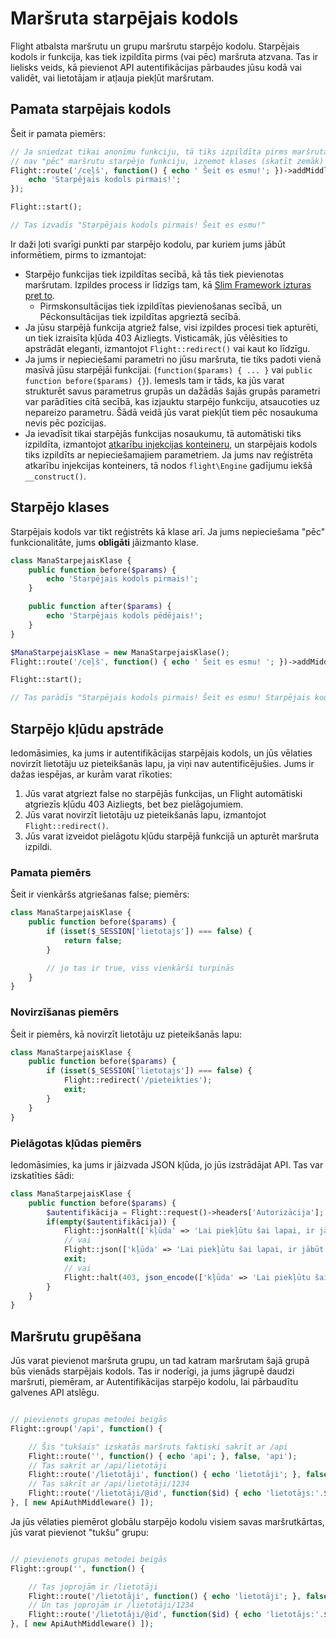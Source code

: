 # Maršruta starpējais kodols

Flight atbalsta maršrutu un grupu maršrutu starpējo kodolu. Starpējais kodols ir funkcija, kas tiek izpildīta pirms (vai pēc) maršruta atzvana. Tas ir lielisks veids, kā pievienot API autentifikācijas pārbaudes jūsu kodā vai validēt, vai lietotājam ir atļauja piekļūt maršrutam.

## Pamata starpējais kodols

Šeit ir pamata piemērs:

```php
// Ja sniedzat tikai anonīmu funkciju, tā tiks izpildīta pirms maršruta atzvanīšanas. 
// nav "pēc" maršrutu starpējo funkciju, izņemot klases (skatīt zemāk)
Flight::route('/ceļš', function() { echo ' Šeit es esmu!'; })->addMiddleware(function() {
	echo 'Starpējais kodols pirmais!';
});

Flight::start();

// Tas izvadīs "Starpējais kodols pirmais! Šeit es esmu!"
```

Ir daži ļoti svarīgi punkti par starpējo kodolu, par kuriem jums jābūt informētiem, pirms to izmantojat:
- Starpējo funkcijas tiek izpildītas secībā, kā tās tiek pievienotas maršrutam. Izpildes process ir līdzīgs tam, kā [Slim Framework izturas pret to](https://www.slimframework.com/docs/v4/concepts/middleware.html#how-does-middleware-work).
   - Pirmskonsultācijas tiek izpildītas pievienošanas secībā, un Pēckonsultācijas tiek izpildītas apgrieztā secībā.
- Ja jūsu starpējā funkcija atgriež false, visi izpildes procesi tiek apturēti, un tiek izraisīta kļūda 403 Aizliegts. Visticamāk, jūs vēlēsities to apstrādāt eleganti, izmantojot `Flight::redirect()` vai kaut ko līdzīgu.
- Ja jums ir nepieciešami parametri no jūsu maršruta, tie tiks padoti vienā masīvā jūsu starpējāi funkcijai. (`function($params) { ... }` vai `public function before($params) {}`). Iemesls tam ir tāds, ka jūs varat strukturēt savus parametrus grupās un dažādās šajās grupās parametri var parādīties citā secībā, kas izjauktu starpējo funkciju, atsaucoties uz nepareizo parametru. Šādā veidā jūs varat piekļūt tiem pēc nosaukuma nevis pēc pozīcijas.
- Ja ievadīsit tikai starpējās funkcijas nosaukumu, tā automātiski tiks izpildīta, izmantojot [atkarību injekcijas konteineru](dependency-injection-container), un starpējais kodols tiks izpildīts ar nepieciešamajiem parametriem. Ja jums nav reģistrēta atkarību injekcijas konteiners, tā nodos `flight\Engine` gadījumu iekšā `__construct()`.


## Starpējo klases

Starpējais kodols var tikt reģistrēts kā klase arī. Ja jums nepieciešama "pēc" funkcionalitāte, jums **obligāti** jāizmanto klase.

```php
class ManaStarpejaisKlase {
	public function before($params) {
		echo 'Starpējais kodols pirmais!';
	}

	public function after($params) {
		echo 'Starpējais kodols pēdējais!';
	}
}

$ManaStarpejaisKlase = new ManaStarpejaisKlase();
Flight::route('/ceļš', function() { echo ' Šeit es esmu! '; })->addMiddleware($ManaStarpejaisKlase); // arī ->addMiddleware([ $ManaStarpejaisKlase, $ManaStarpejaisKlase2 ]);

Flight::start();

// Tas parādīs "Starpējais kodols pirmais! Šeit es esmu! Starpējais kodols pēdējais!"
```

## Starpējo kļūdu apstrāde

Iedomāsimies, ka jums ir autentifikācijas starpējais kodols, un jūs vēlaties novirzīt lietotāju uz pieteikšanās lapu, ja viņi nav autentificējušies. Jums ir dažas iespējas, ar kurām varat rīkoties:

1. Jūs varat atgriezt false no starpējās funkcijas, un Flight automātiski atgriezīs kļūdu 403 Aizliegts, bet bez pielāgojumiem.
1. Jūs varat novirzīt lietotāju uz pieteikšanās lapu, izmantojot `Flight::redirect()`.
1. Jūs varat izveidot pielāgotu kļūdu starpējā funkcijā un apturēt maršruta izpildi.

### Pamata piemērs

Šeit ir vienkāršs atgriešanas false; piemērs:
```php
class ManaStarpejaisKlase {
	public function before($params) {
		if (isset($_SESSION['lietotajs']) === false) {
			return false;
		}

		// jo tas ir true, viss vienkārši turpinās
	}
}
```

### Novirzīšanas piemērs

Šeit ir piemērs, kā novirzīt lietotāju uz pieteikšanās lapu:
```php
class ManaStarpejaisKlase {
	public function before($params) {
		if (isset($_SESSION['lietotajs']) === false) {
			Flight::redirect('/pieteikties');
			exit;
		}
	}
}
```

### Pielāgotas kļūdas piemērs

Iedomāsimies, ka jums ir jāizvada JSON kļūda, jo jūs izstrādājat API. Tas var izskatīties šādi:
```php
class ManaStarpejaisKlase {
	public function before($params) {
		$autentifikācija = Flight::request()->headers['Autorizācija'];
		if(empty($autentifikācija)) {
			Flight::jsonHalt(['kļūda' => 'Lai piekļūtu šai lapai, ir jābūt pierakstītam sistēmā.'], 403);
			// vai
			Flight::json(['kļūda' => 'Lai piekļūtu šai lapai, ir jābūt pierakstītam sistēmā.'], 403);
			exit;
			// vai
			Flight::halt(403, json_encode(['kļūda' => 'Lai piekļūtu šai lapai, ir jābūt pierakstītam sistēmā.']);
		}
	}
}
```

## Maršrutu grupēšana

Jūs varat pievienot maršruta grupu, un tad katram maršrutam šajā grupā būs vienāds starpējais kodols. Tas ir noderīgi, ja jums jāgrupē daudzi maršruti, piemēram, ar Autentifikācijas starpējo kodolu, lai pārbaudītu galvenes API atslēgu.

```php

// pievienots grupas metodei beigās
Flight::group('/api', function() {

	// Šis "tukšais" izskatās maršruts faktiski sakrīt ar /api
	Flight::route('', function() { echo 'api'; }, false, 'api');
	// Tas sakrīt ar /api/lietotāji
    Flight::route('/lietotāji', function() { echo 'lietotāji'; }, false, 'lietotaji');
	// Tas sakrīt ar /api/lietotāji/1234
	Flight::route('/lietotāji/@id', function($id) { echo 'lietotājs:'.$id; }, false, 'skatīt_lietotāju');
}, [ new ApiAuthMiddleware() ]);
```

Ja jūs vēlaties piemērot globālu starpējo kodolu visiem savas maršrutkārtas, jūs varat pievienot "tukšu" grupu:

```php

// pievienots grupas metodei beigās
Flight::group('', function() {

	// Tas joprojām ir /lietotāji
	Flight::route('/lietotāji', function() { echo 'lietotāji'; }, false, 'lietotaji');
	// Un tas joprojām ir /lietotāji/1234
	Flight::route('/lietotāji/@id', function($id) { echo 'lietotājs:'.$id; }, false, 'skatīt_lietotāju');
}, [ new ApiAuthMiddleware() ]);
```